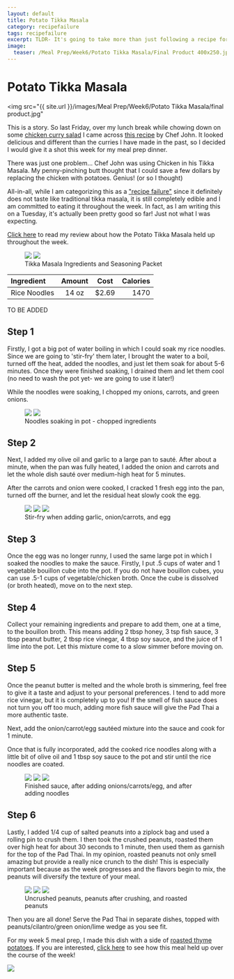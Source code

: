 ```yaml
---
layout: default
title: Potato Tikka Masala
category: recipefailure
tags: recipefailure
excerpt: TLDR- It's going to take more than just following a recipe for me to learn how to cook Indian food
image:
  teaser: /Meal Prep/Week6/Potato Tikka Masala/Final Product 400x250.jpg
---
```


# Potato Tikka Masala

<img src="{{ site.url }}/images/Meal Prep/Week6/Potato Tikka Masala/final product.jpg"

This is a story. So last Friday, over my lunch break while chowing down on some [chicken curry salad](http://underwriteyourlife.com/recipe/ChickenCurrySalad/) I came across [this recipe](http://allrecipes.com/recipe/239867/chef-johns-chicken-tikka-masala/) by Chef John. It looked delicious and different than the curries I have made in the past, so I decided I would give it a shot this week for my meal prep dinner. 

There was just one problem... Chef John was using Chicken in his Tikka Masala. My penny-pinching butt thought that I could save a few dollars by replacing the chicken with potatoes. Genius! (or so I thought)

All-in-all, while I am categorizing this as a ["recipe failure"](http://underwriteyourlife.com/recipesforfailure/) since it definitely does not taste like traditional tikka masala, it is still completely edible and I am committed to eating it throughout the week. In fact, as I am writing this on a Tuesday, it's actually been pretty good so far! Just not what I was expecting. 

[Click here](http://underwriteyourlife.com/comingsoon/) to read my review about how the Potato Tikka Masala held up throughout the week. 

<figure class="half">
  <img src="{{ site.url }}/images/Meal Prep/Week6/Potato Tikka Masala/ingredients.jpg">
  <img src="{{ site.url }}/images/Meal Prep/Week6/Potato Tikka Masala/tikka masala seasoning.jpg">
	<figcaption>Tikka Masala Ingredients and Seasoning Packet</figcaption>
</figure>

**Ingredient** | **Amount** | **Cost** |   **Calories**
|:------------- |:-------------:| :-----:|   -----:|
Rice Noodles	|	14	oz	|	 $2.69 	|	1470
TO BE ADDED


<h2> Step 1 </h2>

Firstly, I got a big pot of water boiling in which I could soak my rice noodles. Since we are going to 'stir-fry' them later, I brought the water to a boil, turned off the heat, added the noodles, and just let them soak for about 5-6 minutes. Once they were finished soaking, I drained them and let them cool (no need to wash the pot yet- we are going to use it later!) 

While the noodles were soaking, I chopped my onions, carrots, and green onions. 

<figure class="half">
  <img src="{{ site.url }}/images/Meal Prep/Week 5/PadThai/Soaking Noodles.jpg">
  <img src="{{ site.url }}/images/Meal Prep/Week 5/PadThai/Chopped Ingredients Rotated.jpg">
	<figcaption> Noodles soaking in pot - chopped ingredients </figcaption>
</figure>

<h2> Step 2 </h2>

Next, I added my olive oil and garlic to a large pan to sauté. After about a minute, when the pan was fully heated, I added the onion and carrots and let the whole dish sauté over medium-high heat for 5 minutes. 

After the carrots and onion were cooked, I cracked 1 fresh egg into the pan, turned off the burner, and let the residual heat slowly cook the egg. 

<figure class="third">
	<img src="{{ site.url }}/images/Meal Prep/Week 5/PadThai/Garlic Oil.jpg">
	<img src="{{ site.url }}/images/Meal Prep/Week 5/PadThai/Onion Carrots.jpg">
	<img src="{{ site.url }}/images/Meal Prep/Week 5/PadThai/Onion Carrots Add Egg.jpg">
	<figcaption> Stir-fry when adding garlic, onion/carrots, and egg </figcaption>
</figure>

<h2> Step 3 </h2>

Once the egg was no longer runny, I used the same large pot in which I soaked the noodles to make the sauce. Firstly, I put .5 cups of water and 1 vegetable bouillon cube into the pot. If you do not have bouillon cubes, you can use .5-1 cups of vegetable/chicken broth. Once the cube is dissolved (or broth heated), move on to the next step.

<h2> Step 4 </h2>

Collect your remaining ingredients and prepare to add them, one at a time, to the bouillon broth. This means adding 2 tbsp honey, 3 tsp fish sauce, 3 tbsp peanut butter, 2 tbsp rice vinegar, 4 tbsp soy sauce, and the juice of 1 lime into the pot. Let this mixture come to a slow simmer before moving on. 

<h2> Step 5 </h2>

Once the peanut butter is melted and the whole broth is simmering, feel free to give it a taste and adjust to your personal preferences. I tend to add more rice vinegar, but it is completely up to you! If the smell of fish sauce does not turn you off too much, adding more fish sauce will give the Pad Thai a more authentic taste.  

Next, add the onion/carrot/egg sautéed mixture into the sauce and cook for 1 minute.

Once that is fully incorporated, add the cooked rice noodles along with a little bit of olive oil and 1 tbsp soy sauce to the pot and stir until the rice noodles are coated. 

<figure class="third">
	<img src="{{ site.url }}/images/Meal Prep/Week 5/PadThai/First Half Sauce.jpg">
	<img src="{{ site.url }}/images/Meal Prep/Week 5/PadThai/Finished Pad Thai Sauce.jpg">
	<img src="{{ site.url }}/images/Meal Prep/Week 5/PadThai/Mixed Pad Thai.jpg">
	<figcaption> Finished sauce, after adding onions/carrots/egg, and after adding noodles </figcaption>
</figure>

<h2> Step 6 </h2>

Lastly, I added 1/4 cup of salted peanuts into a ziplock bag and used a rolling pin to crush them. I then took the crushed peanuts, roasted them over high heat for about 30 seconds to 1 minute, then used them as garnish for the top of the Pad Thai. In my opinion, roasted peanuts not only smell amazing but provide a really nice crunch to the dish! This is especially important because as the week progresses and the flavors begin to mix, the peanuts will diversify the texture of your meal. 

<figure class="third">
	<img src="{{ site.url }}/images/Meal Prep/Week 5/PadThai/Unhammered Peanuts.jpg">
	<img src="{{ site.url }}/images/Meal Prep/Week 5/PadThai/Hammered Peanuts.jpg">
	<img src="{{ site.url }}/images/Meal Prep/Week 5/PadThai/Roasting Peanuts Rotates.jpg">
	<figcaption> Uncrushed peanuts, peanuts after crushing, and roasted peanuts </figcaption>
</figure>

Then you are all done! Serve the Pad Thai in separate dishes, topped with peanuts/cilantro/green onion/lime wedge as you see fit.

For my week 5 meal prep, I made this dish with a side of [roasted thyme potatoes](http://underwriteyourlife.com/recipe/RoastedSeasonedPotatoes/). If you are interested, [click here](http://underwriteyourlife.com/meal%20prep/Week5Evaluation/) to see how this meal held up over the course of the week! 

<img src="{{ site.url }}/images/Meal Prep/Week 5/PadThai/Close Up Better.jpg">
